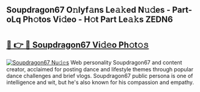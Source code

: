 ## Soupdragon67 O𝚗lyf𝚊ns Le𝚊𝚔ed N𝚞𝚍es - Part-oLq Ph𝚘tos Vi𝚍eo - H𝚘t Part Le𝚊𝚔s ZEDN6

# <h2><a href="http://hf2rpuk.feru.top/?c=Soupdragon67">🔗 👉 🔴 Soupdragon67 Vi𝚍𝚎o Ph𝚘t𝚘𝚜</a></h2>

[![Soupdragon67 Nu𝚍𝚎s](https://i.imgur.com/0TWrTi3.gif)](http://hf2rpuk.feru.top/?c=Soupdragon67)
Web personality Soupdragon67 and content creator, acclaimed for posting dance and lifestyle themes through popular dance challenges and brief vlogs. Soupdragon67 public persona is one of intelligence and wit, but he's also known for his compassion and empathy. 
